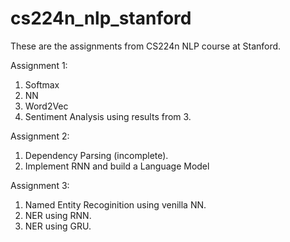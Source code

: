 # cs224n_nlp_stanford
These are the assignments from CS224n NLP course at Stanford.

Assignment 1:
1) Softmax
2) NN
3) Word2Vec
4) Sentiment Analysis using results from 3.

Assignment 2:
1) Dependency Parsing (incomplete).
2) Implement RNN and build a Language Model

Assignment 3:
1) Named Entity Recoginition using venilla NN.
2) NER using RNN.
3) NER using GRU.
